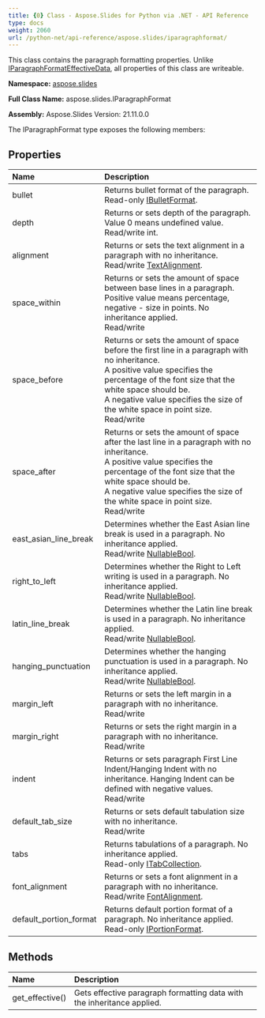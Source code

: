 ```yaml
---
title: {0} Class - Aspose.Slides for Python via .NET - API Reference
type: docs
weight: 2060
url: /python-net/api-reference/aspose.slides/iparagraphformat/
---
```


This class contains the paragraph formatting properties. Unlike [IParagraphFormatEffectiveData](/python-net/api-reference/aspose.slides/iparagraphformateffectivedata/), all properties of this class are writeable.

**Namespace:** [aspose.slides](/python-net/api-reference/aspose.slides/)

**Full Class Name:** aspose.slides.IParagraphFormat

**Assembly:**  Aspose.Slides Version: 21.11.0.0

The IParagraphFormat type exposes the following members:
## **Properties**
|**Name**|**Description**|
| :- | :- |
|bullet|Returns bullet format of the paragraph.<br/>            Read-only [IBulletFormat](/python-net/api-reference/aspose.slides/ibulletformat/).|
|depth|Returns or sets depth of the paragraph.<br/>            Value 0 means undefined value.<br/>            Read/write int.|
|alignment|Returns or sets the text alignment in a paragraph with no inheritance.<br/>            Read/write [TextAlignment](/python-net/api-reference/aspose.slides/textalignment/).|
|space_within|Returns or sets the amount of space between base lines in a paragraph. Positive value means percentage, negative - size in points. No inheritance applied.<br/>            Read/write|
|space_before|Returns or sets the amount of space before the first line in a paragraph with no inheritance.<br/>            A positive value specifies the percentage of the font size that the white space should be.<br/>            A negative value specifies the size of the white space in point size.<br/>            Read/write|
|space_after|Returns or sets the amount of space after the last line in a paragraph with no inheritance.<br/>            A positive value specifies the percentage of the font size that the white space should be.<br/>            A negative value specifies the size of the white space in point size.<br/>            Read/write|
|east_asian_line_break|Determines whether the East Asian line break is used in a paragraph. No inheritance applied.<br/>            Read/write [NullableBool](/python-net/api-reference/aspose.slides/nullablebool/).|
|right_to_left|Determines whether the Right to Left writing is used in a paragraph. No inheritance applied.<br/>            Read/write [NullableBool](/python-net/api-reference/aspose.slides/nullablebool/).|
|latin_line_break|Determines whether the Latin line break is used in a paragraph. No inheritance applied.<br/>            Read/write [NullableBool](/python-net/api-reference/aspose.slides/nullablebool/).|
|hanging_punctuation|Determines whether the hanging punctuation is used in a paragraph. No inheritance applied.<br/>            Read/write [NullableBool](/python-net/api-reference/aspose.slides/nullablebool/).|
|margin_left|Returns or sets the left margin in a paragraph with no inheritance.<br/>            Read/write|
|margin_right|Returns or sets the right margin in a paragraph with no inheritance.<br/>            Read/write|
|indent|Returns or sets paragraph First Line Indent/Hanging Indent with no inheritance. Hanging Indent can be defined with negative values.<br/>            Read/write|
|default_tab_size|Returns or sets default tabulation size with no inheritance.<br/>            Read/write|
|tabs|Returns tabulations of a paragraph. No inheritance applied.<br/>            Read-only [ITabCollection](/python-net/api-reference/aspose.slides/itabcollection/).|
|font_alignment|Returns or sets a font alignment in a paragraph with no inheritance.<br/>            Read/write [FontAlignment](/python-net/api-reference/aspose.slides/fontalignment/).|
|default_portion_format|Returns default portion format of a paragraph. No inheritance applied.<br/>            Read-only [IPortionFormat](/python-net/api-reference/aspose.slides/iportionformat/).|
## **Methods**
|**Name**|**Description**|
| :- | :- |
|get_effective()|Gets effective paragraph formatting data with the inheritance applied.|
